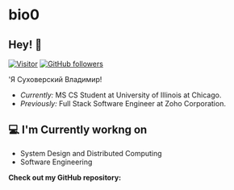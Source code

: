 # bio0

<!-- <h2 align='center'>Lakshmanan Meiyappan @ Laxmena</h2>
<p align='center'><b>Я ученик школы Алгоритмики</b></p> -->


<h2>Hey! 👋</h2>


[![Visitor](https://visitor-badge.laobi.icu/badge?page_id=laxmena.laxmena)](https://github.com/laxmena) [![GitHub followers](https://img.shields.io/github/followers/laxmena.svg?style=social&label=Follow)](https://github.com/laxmena?tab=followers)


'Я Суховерский Владимир! 
- <i>Currently:</i> MS CS Student at University of Illinois at Chicago. 
- <i>Previously:</i> Full Stack Software Engineer at Zoho Corporation.


<h2>💻 I'm Currently workng on</h2>


- System Design and Distributed Computing
- Software Engineering




__Check out my GitHub repository:__


<div>
